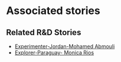 # Associated stories

<!-- !!DO NOT REMOVE!! start autogenerated hyperlinks -->
## Related R&D Stories
- [Experimenter\-Jordan\-Mohamed Abmouli](/RnD-Archive/stories/?doc=Mohamed%20Jordan_LQ-en-US)
- [Explorer\-Paraguay\- Monica Rios](/RnD-Archive/stories/?doc=23_Monica_Paraguay-en-US)
<!-- !!DO NOT REMOVE!! end autogenerated hyperlinks -->